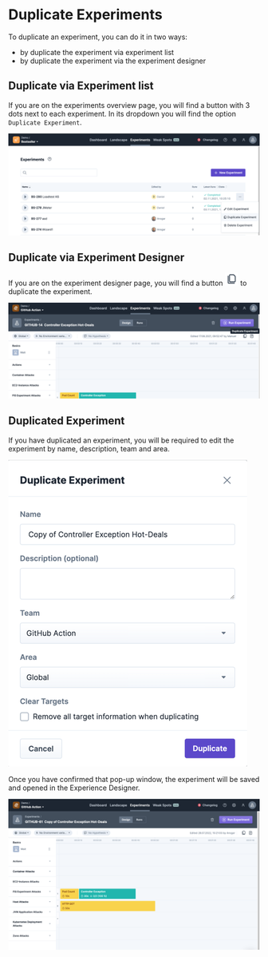 # Duplicate Experiments

To duplicate an experiment, you can do it in two ways:
- by duplicate the experiment via experiment list
- by duplicate the experiment via the experiment designer

## Duplicate via Experiment list

If you are on the experiments overview page, you will find a button with 3 dots next to each experiment.
In its dropdown you will find the option `Duplicate Experiment`.

![Duplicate via Experiement List](duplicateViaList.png)

## Duplicate via Experiment Designer

If you are on the experiment designer page, you will find a button ![Button](duplicateButton.png) to duplicate the experiment.

![Duplicate via Designer.png](duplicateExperimentViaDesigner.png)


## Duplicated Experiment

If you have duplicated an experiment, you will be required to edit the experiment by name, description, team and area. 

![Duplicate Popup](duplicatePopup.png)

Once you have confirmed that pop-up window, the experiment will be saved and opened in the Experience Designer.

![Duplicated Experiment](duplicatedExperiment.png)